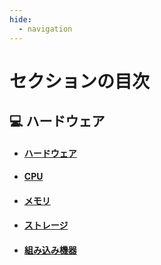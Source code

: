 ```yaml
---
hide:
  - navigation
---
```


# セクションの目次

## 💻 ハードウェア

- #### [︎ハードウェア](https://hiroki-it.github.io/tech-notebook/hardware/hardware.html)

- #### [CPU](https://hiroki-it.github.io/tech-notebook/hardware/hardware_cpu.html)

- #### [メモリ](https://hiroki-it.github.io/tech-notebook/hardware/hardware_memory.html)

- #### [ストレージ](https://hiroki-it.github.io/tech-notebook/hardware/hardware_storage.html)

- #### [︎組み込み機器](https://hiroki-it.github.io/tech-notebook/hardware/hardware_embedded_system.html)

<br>
